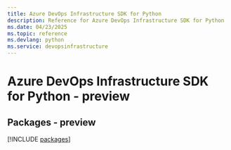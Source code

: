 ```yaml
---
title: Azure DevOps Infrastructure SDK for Python
description: Reference for Azure DevOps Infrastructure SDK for Python
ms.date: 04/23/2025
ms.topic: reference
ms.devlang: python
ms.service: devopsinfrastructure
---
```

# Azure DevOps Infrastructure SDK for Python - preview
## Packages - preview
[!INCLUDE [packages](devops-infrastructure-index.md)]